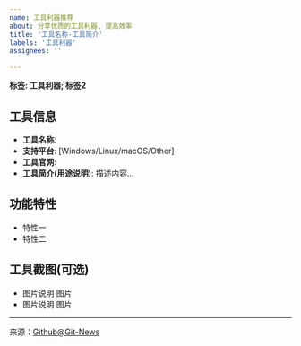 ```yaml
---
name: 工具利器推荐
about: 分享优质的工具利器, 提高效率
title: '工具名称-工具简介'
labels: '工具利器'
assignees: ''

---
```



**标签: 工具利器; 标签2**

## 工具信息
 - **工具名称**: 
 - **支持平台**: [Windows/Linux/macOS/Other]
 - **工具官网**: 
 - **工具简介(用途说明)**:
	描述内容...

## 功能特性
- 特性一
- 特性二

## 工具截图(可选)

- 图片说明
	图片
- 图片说明
	图片





[^_^]: # (请勿修改下面的内容, 感谢🙇‍🙇‍🙇‍!)
<!--
  Template: tool_weapons
  Updated: 2020/02/27
-->
* * * * * * * * * * * * * * * * * * * * * * * * * * * * * * * *
来源：[Github@Git-News](https://github.com/Git-News)

